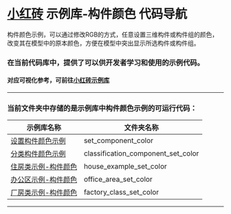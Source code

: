 # [小红砖](www.bos.xyz) 示例库-构件颜色 代码导航


构件颜色示例，可以通过修改RGB的方式，任意设置三维构件或构件组的颜色，改变其在模型中的原本颜色，方便在模型中突出显示所选构件或构件组。

### 在当前代码库中，提供了可以供开发者学习和使用的示例代码。

#### 对应可视化参考，可前往[小红砖示例库](https://www.bos.xyz/examples/)

---

### 当前文件夹中存储的是示例库中构件颜色示例的可运行代码：

示例库名称 | 文件夹名称 
------------ | ------------- 
[设置构件颜色示例](https://www.bos.xyz/examples/set_component_color.html) | set_component_color
[分类构件颜色示例](https://www.bos.xyz/examples/classification_component_set_color.html) | classification_component_set_color
[住房类示例-构件颜色](https://www.bos.xyz/examples/house_example_set_color.html) | house_example_set_color
[办公区示例-构件颜色](https://www.bos.xyz/examples/office_area_set_color.html) | office_area_set_color
[厂房类示例-构件颜色](https://www.bos.xyz/examples/factory_class_set_color.html) | factory_class_set_color

---

